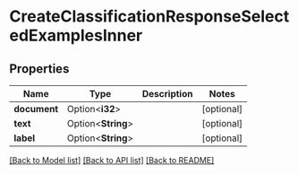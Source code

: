 # CreateClassificationResponseSelectedExamplesInner

## Properties

Name | Type | Description | Notes
------------ | ------------- | ------------- | -------------
**document** | Option<**i32**> |  | [optional]
**text** | Option<**String**> |  | [optional]
**label** | Option<**String**> |  | [optional]

[[Back to Model list]](../README.md#documentation-for-models) [[Back to API list]](../README.md#documentation-for-api-endpoints) [[Back to README]](../README.md)


